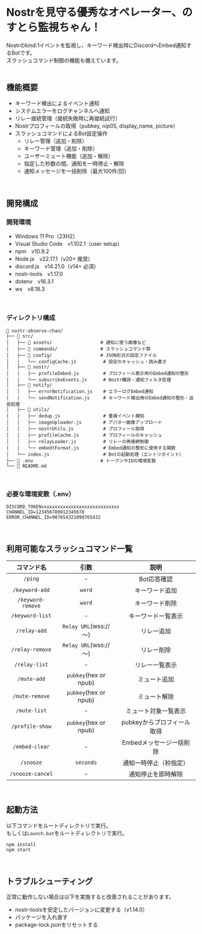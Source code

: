 # Nostrを見守る優秀なオペレーター、のすとら監視ちゃん！
Nostrのkind:1イベントを監視し、キーワード検出時にDiscordへEmbed通知するBotです。<br>
スラッシュコマンド制御の機能も備えています。<br>
<br>

## 機能概要
- キーワード検出によるイベント通知
- システムエラーをログチャンネルへ通知
- リレー接続管理（接続失敗時に再接続試行）
- Nostrプロフィールの取得（pubkey, nip05, display_name, picture）
- スラッシュコマンドによるBot設定操作
  - リレー管理（追加・削除） 
  - キーワード管理（追加・削除）
  - ユーザーミュート機能（追加・解除）
  - 指定した秒数の間、通知を一時停止・解除
  - 通知メッセージを一括削除（最大100件/回）
<br>

## 開発構成
### 開発環境
- Windows 11 Pro（23H2）
- Visual Studio Code　v1.102.1（user setup）
- npm　v10.9.2
- Node.js　v22.17.1（v20+ 推奨）
- discord.js　v14.21.0（v14+ 必須）
- nostr-tools　v1.17.0
- dotenv　v16.3.1
- ws　v8.18.3
<br>

### ディレクトリ構成
```
📂 nostr-observe-chan/
├── 📂 src/
│   ├── 📂 assets/                  # 通知に使う画像など
│   ├── 📂 commands/                # スラッシュコマンド群
│   ├── 📂 config/                  # JSON形式の設定ファイル
│   │   └── configCache.js          # 設定のキャッシュ・読み書き
│   ├── 📂 nostr/
│   │   ├── profileEmbed.js         # プロフィール表示用のEmbed通知の整形
│   │   └── subscribeEvents.js      # Nostr購読・通知フィルタ処理
│   ├── 📂 notify/
│   │   ├── errorNotification.js    # エラーログEmbed通知
│   │   └── sendNotification.js     # キーワード検出用のEmbed通知の整形・送信処理
│   ├── 📂 utils/
│   │   ├── dedup.js                # 重複イベント検知
│   │   ├── imageUploader.js        # アバター画像アップロード
│   │   ├── nostrUtils.js           # プロフィール取得
│   │   ├── profileCache.js         # プロフィールのキャッシュ
│   │   ├── relayLoader.js          # リレーの再接続制御
│   │   └── embedtFormat.js         # Embed通知の整形に使用する関数
│   └── index.js                    # Botの起動処理（エントリポイント）
├── 📄 .env                         # トークンやIDの環境変数
└── 📄 README.md
```
<br>

### 必要な環境変数（.env）
```env
DISCORD_TOKEN=xxxxxxxxxxxxxxxxxxxxxxxxxxxx
CHANNEL_ID=123456789012345678
ERROR_CHANNEL_ID=987654321098765432
```
<br>

## 利用可能なスラッシュコマンド一覧
|コマンド名|引数|説明|
:-:|:-:|:-:
|`/ping`|-|Bot応答確認
|`/keyword-add`|`word`|キーワード追加
|`/keyword-remove`|`word`|キーワード削除
|`/keyword-list`|-|キーワード一覧表示
|`/relay-add`|`Relay URL`(wss://～)|リレー追加
|`/relay-remove`|`Relay URL`(wss://～)|リレー削除
|`/relay-list`|-|リレー一覧表示
|`/mute-add`|`pubkey`(hex or npub)|ミュート追加
|`/mute-remove`|`pubkey`(hex or npub)|ミュート解除
|`/mute-list`|-|ミュート対象一覧表示
|`/profile-show`|`pubkey`(hex or npub)|pubkeyからプロフィール取得
|`/embed-clear`|-|Embedメッセージ一括削除
|`/snooze`|`seconds`|通知一時停止（秒指定）
|`/snooze-cancel`|-|通知停止を即時解除
<br>

## 起動方法
以下コマンドをルートディレクトリで実行。<br>
もしくは`Launch.bat`をルートディレクトリで実行。
```
npm install
npm start
```
<br>

## トラブルシューティング
正常に動作しない場合は以下を実施すると改善されることがあります。
- nostr-toolsを安定したバージョンに変更する（v1.14.0）
- パッケージを入れ直す
- package-lock.jsonをリセットする

